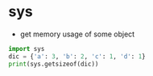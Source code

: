 # sys

- get memory usage of some object

``` py
import sys
dic = {'a': 3, 'b': 2, 'c': 1, 'd': 1}
print(sys.getsizeof(dic))
```

